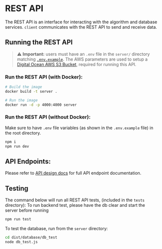 # REST API

The REST API is an interface for interacting with the algorithm and database services. `client` communicates with the REST API to send and receive data.

## Running the REST API

> ⚠️ **Important:** users must have an `.env` file in the `server/` directory matching [`.env.example`](.env.example). The AWS parameters are used to setup a [Digital Ocean AWS S3 Bucket](https://www.digitalocean.com/products/spaces), required for running this API.

### Run the REST API (with Docker):

```bash
# Build the image
docker build -t server .

# Run the image
docker run -d -p 4000:4000 server
```

### Run the REST API (without Docker):

Make sure to have `.env` file variables (as shown in the `.env.example` file) in the root directory.

```bash
npm i
npm run dev
```

## API Endpoints:

Please refer to [API design docs](../design-docs/api-design.md) for full API endpoint documentation.

## Testing

The command below will run all REST API tests, (included in the `tests` directory):
To run backend test, please have the db clear and start the server before running

```bash
npm run test
```

To test the database, run from the `server` directory:

```bash
cd dist/database/db_test
node db_test.js
```

